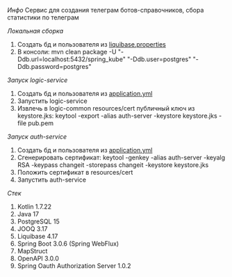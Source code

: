 *Инфо*
Сервис для создания телеграм ботов-справочников, сбора статистики по телеграм

*Локальная сборка*
1. Создать бд и пользователя из [liquibase.properties](logic-service-db%2Fsrc%2Fmain%2Fresources%2Fliquibase.properties)
2. В консоли: mvn clean package -U "-Ddb.url=localhost:5432/spring_kube" "-Ddb.user=postgres" "-Ddb.password=postgres"

*Запуск logic-service*
1. Создать бд и пользователя из [application.yml](logic-service%2Fsrc%2Fmain%2Fresources%2Fapplication.yml)
2. Запустить logic-service
3. Извлечь в logic-common resources/cert публичный ключ из keystore.jks: keytool -export -alias auth-server -keystore keystore.jks -file pub.pem

*Запуск auth-service*
1. Создать бд и пользователя из [application.yml](logic-auth-server%2Fsrc%2Fmain%2Fresources%2Fapplication.yml)
2. Сгенерировать сертификат: keytool -genkey -alias auth-server -keyalg RSA -keypass changeit -storepass changeit -keystore keystore.jks
3. Положить сертификат в resources/cert 
4. Запустить auth-service

*Стек*
1. Kotlin 1.7.22
2. Java 17
3. PostgreSQL 15
4. JOOQ 3.17
5. Liquibase 4.17
6. Spring Boot 3.0.6 (Spring WebFlux)
7. MapStruct
8. OpenAPI 3.0.0
9. Spring Oauth Authorization Server 1.0.2